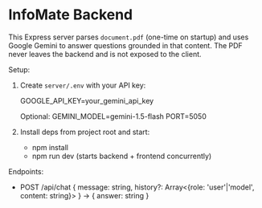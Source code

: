 # InfoMate Backend

This Express server parses `document.pdf` (one-time on startup) and uses Google Gemini to answer questions grounded in that content. The PDF never leaves the backend and is not exposed to the client.

Setup:
1. Create `server/.env` with your API key:

   GOOGLE_API_KEY=your_gemini_api_key

   Optional:
   GEMINI_MODEL=gemini-1.5-flash
   PORT=5050

2. Install deps from project root and start:
   - npm install
   - npm run dev (starts backend + frontend concurrently)

Endpoints:
- POST /api/chat { message: string, history?: Array<{role: 'user'|'model', content: string}> }
  -> { answer: string }
